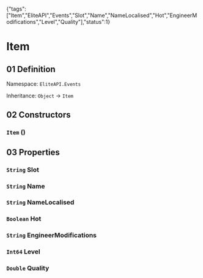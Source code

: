 {"tags":["Item","EliteAPI","Events","Slot","Name","NameLocalised","Hot","EngineerModifications","Level","Quality"],"status":1}

# Item

## 01 Definition

Namespace: `EliteAPI.Events`

Inheritance: `Object` → `Item`

## 02 Constructors

### `Item` ()

## 03 Properties

### `String` Slot

### `String` Name

### `String` NameLocalised

### `Boolean` Hot

### `String` EngineerModifications

### `Int64` Level

### `Double` Quality

